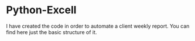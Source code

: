 # Python-Excell
I have created the code in order to automate a  client weekly report. You can find here just the basic structure of it.

